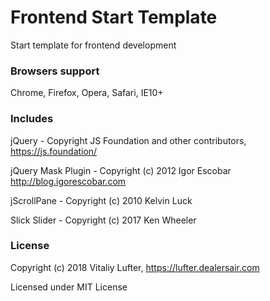 # Frontend Start Template
Start template for frontend development

### Browsers support

Chrome, Firefox, Opera, Safari, IE10+

### Includes

jQuery - Copyright JS Foundation and other contributors, https://js.foundation/

jQuery Mask Plugin - Copyright (c) 2012 Igor Escobar http://blog.igorescobar.com

jScrollPane - Copyright (c) 2010 Kelvin Luck

Slick Slider - Copyright (c) 2017 Ken Wheeler

### License

Copyright (c) 2018 Vitaliy Lufter, https://lufter.dealersair.com

Licensed under MIT License
